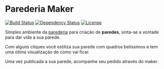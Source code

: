 # Parederia Maker

[![Build Status](https://travis-ci.org/murilobsd/parederia-maker.svg?branch=master)](https://travis-ci.org/murilobsd/parederia-maker) [![Dependency Status](https://david-dm.org/murilobsd/parederia-maker.svg)](https://david-dm.org/murilobsd/parederia-maker)
[![License](https://img.shields.io/npm/l/@murilobsd-parederia-maker/core.svg)](https://github.com/murilobsd/parederia-maker/blob/master/LICENSE) 

Simples ambiente da [parederia](https://loja.parederia.com) para criação de **paredes**, sinta-se a vontade para dar vida a sua parede. 

Com alguns cliques você estiliza sua parede com quadros belíssimos e tem uma ótima
visualização de como vai ficar.

Uma vez publicada a sua parede, acompanhe seu pedido através do maker.

